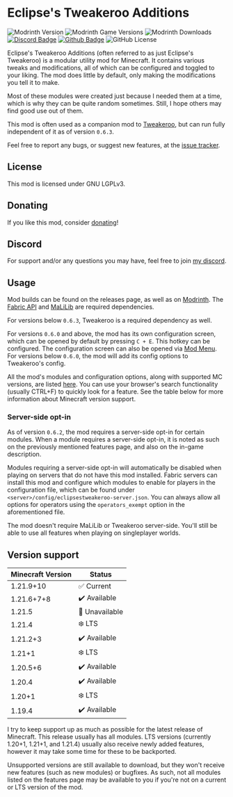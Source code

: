 # Eclipse's Tweakeroo Additions

![Modrinth Version](https://img.shields.io/modrinth/v/6kKLK5i1?logo=modrinth&color=008800)
![Modrinth Game Versions](https://img.shields.io/modrinth/game-versions/6kKLK5i1?logo=modrinth&color=008800)
![Modrinth Downloads](https://img.shields.io/modrinth/dt/6kKLK5i1?logo=modrinth&color=008800)
[![Discord Badge](https://img.shields.io/badge/chat-discord-%235865f2)](https://discord.gg/CNNkyWRkqm)
[![Github Badge](https://img.shields.io/badge/github-eclipsestweakeroo-white?logo=github)](https://github.com/eclipseisoffline/eclipsestweakeroo)
![GitHub License](https://img.shields.io/github/license/eclipseisoffline/eclipsestweakeroo)

Eclipse's Tweakeroo Additions (often referred to as just Eclipse's Tweakeroo) is a modular utility mod for Minecraft.
It contains various tweaks and modifications, all of which can be configured and toggled to your liking. The mod does
little by default, only making the modifications you tell it to make.

Most of these modules were created just because I needed them at a time, which is why they can be quite random sometimes.
Still, I hope others may find good use out of them.

This mod is often used as a companion mod to [Tweakeroo](https://modrinth.com/mod/tweakeroo),
but can run fully independent of it as of version `0.6.3`.

Feel free to report any bugs, or suggest new features, at the [issue tracker](https://github.com/eclipseisoffline/eclipsestweakeroo/issues).

## License

This mod is licensed under GNU LGPLv3.

## Donating

If you like this mod, consider [donating](https://buymeacoffee.com/eclipseisoffline)!

## Discord

For support and/or any questions you may have, feel free to join [my discord](https://discord.gg/CNNkyWRkqm).

## Usage

Mod builds can be found on the releases page, as well as on [Modrinth](https://modrinth.com/mod/eclipses-tweakeroo-additions).
The [Fabric API](https://modrinth.com/mod/fabric-api) and [MaLiLib](https://modrinth.com/mod/malilib) are required dependencies.

For versions below `0.6.3`, Tweakeroo is a required dependency as well.

For versions `0.6.0` and above, the mod has its own configuration screen,
which can be opened by default by pressing `C + E`. This hotkey can be configured. The configuration screen can
also be opened via [Mod Menu](https://modrinth.com/mod/modmenu). For versions below `0.6.0`, the mod will add its config options to Tweakeroo's
config.

All the mod's modules and configuration options, along with supported MC versions, are listed [here](FEATURES.md).
You can use your browser's search functionality (usually CTRL+F) to quickly look for a feature.
See the table below for more information about Minecraft version support.

### Server-side opt-in

As of version `0.6.2`, the mod requires a server-side opt-in for certain modules. When a module requires a server-side
opt-in, it is noted as such on the previously mentioned features page, and also on the in-game description.

Modules requiring a server-side opt-in will automatically be disabled when playing on servers that do not have this mod installed. Fabric servers
can install this mod and configure which modules to enable for players in the configuration file, which can be found under
`<server>/config/eclipsestweakeroo-server.json`. You can always allow all options for operators using the `operators_exempt`
option in the aforementioned file.

The mod doesn't require MaLiLib or Tweakeroo server-side. You'll still be able to use all features when playing on singleplayer worlds.

## Version support

| Minecraft Version | Status          |
|-------------------|-----------------|
| 1.21.9+10         | ✅ Current       |
| 1.21.6+7+8        | ✔️ Available    |
| 1.21.5            | 🚫️ Unavailable |
| 1.21.4            | ❄️ LTS          |
| 1.21.2+3          | ✔️ Available    |
| 1.21+1            | ❄️ LTS          |
| 1.20.5+6          | ✔️ Available    |
| 1.20.4            | ✔️ Available    |
| 1.20+1            | ❄️ LTS          |
| 1.19.4            | ✔️ Available    |

I try to keep support up as much as possible for the latest release of Minecraft. This release usually has all modules.
LTS versions (currently 1.20+1, 1.21+1, and 1.21.4) usually also receive newly added features, however it may take some time
for these to be backported.

Unsupported versions are still available to download, but they won't receive new features (such as new modules) or bugfixes.
As such, not all modules listed on the features page may be available to you if you're not on a current or LTS version of the mod.
